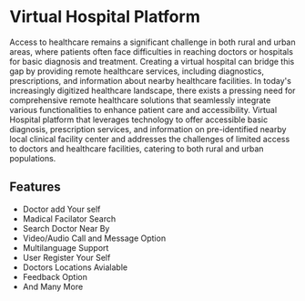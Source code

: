 # Virtual Hospital Platform

Access to healthcare remains a significant challenge in both rural and urban areas, where patients often face difficulties in reaching doctors or hospitals for basic diagnosis and treatment.
Creating a virtual hospital can bridge this gap by providing remote healthcare services, including diagnostics, prescriptions, and information about nearby healthcare facilities.
In today's increasingly digitized healthcare landscape, there exists a pressing need for comprehensive remote healthcare solutions that seamlessly integrate various functionalities to enhance patient care and accessibility. 
Virtual Hospital platform that leverages technology to offer accessible basic diagnosis, prescription services, and information on pre-identified nearby local clinical facility center and addresses the challenges of limited access to doctors and healthcare facilities, catering to both rural and urban populations.

## Features
* Doctor add Your self
* Madical Facilator Search
* Search Doctor Near By
* Video/Audio Call and Message Option
* Multilanguage Support
* User Register Your Self
* Doctors Locations Avialable
* Feedback Option
* And Many More
